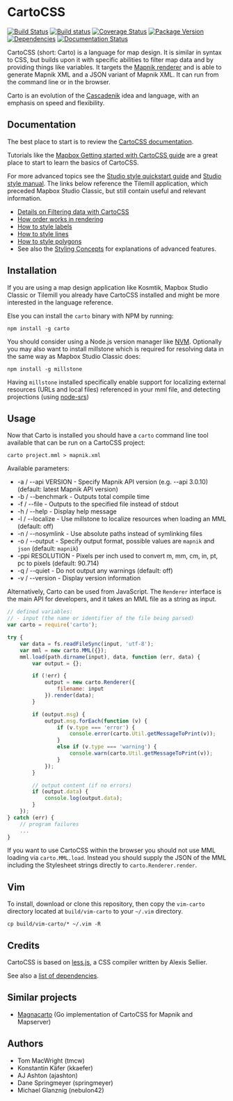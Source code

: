 # CartoCSS

[![Build Status](https://secure.travis-ci.org/mapbox/carto.svg)](http://travis-ci.org/mapbox/carto) [![Build status](https://ci.appveyor.com/api/projects/status/github/mapbox/carto?svg=true)](https://ci.appveyor.com/project/Mapbox/carto) [![Coverage Status](https://coveralls.io/repos/github/mapbox/carto/badge.svg?branch=master)](https://coveralls.io/github/mapbox/carto?branch=master) [![Package Version](https://img.shields.io/npm/v/carto.svg)](https://www.npmjs.com/package/carto) [![Dependencies](https://david-dm.org/mapbox/carto.svg)](https://david-dm.org/mapbox/carto)    [![Documentation Status](https://readthedocs.org/projects/cartocss/badge/?version=latest)](http://cartocss.readthedocs.io/en/latest/?badge=latest)

CartoCSS (short: Carto) is a language for map design. It is similar in syntax to CSS, but builds upon it with specific abilities to filter map data and by providing things like variables.
It targets the [Mapnik renderer](http://mapnik.org) and is able to generate Mapnik XML and a JSON variant of Mapnik XML.
It can run from the command line or in the browser.

Carto is an evolution of the [Cascadenik](https://github.com/mapnik/Cascadenik) idea and language, with an emphasis on speed and flexibility.

## Documentation

The best place to start is to review the [CartoCSS documentation](https://cartocss.readthedocs.io).

Tutorials like the [Mapbox Getting started with CartoCSS guide](https://www.mapbox.com/guides/getting-started-cartocss/) are a great place to start to learn the basics of CartoCSS.

For more advanced topics see the [Studio style quickstart guide](https://www.mapbox.com/guides/style-quickstart/) and [Studio style manual](https://www.mapbox.com/guides/style-manual). The links below reference the Tilemill application, which preceded Mapbox Studio Classic, but still contain useful and relevant information.

 - [Details on Filtering data with CartoCSS](https://www.mapbox.com/tilemill/docs/guides/selectors/)
 - [How order works in rendering](https://www.mapbox.com/tilemill/docs/guides/symbol-drawing-order/)
 - [How to style labels](https://www.mapbox.com/tilemill/docs/guides/styling-labels/)
 - [How to style lines](https://www.mapbox.com/tilemill/docs/guides/styling-lines/)
 - [How to style polygons](https://www.mapbox.com/tilemill/docs/guides/styling-polygons/)
 - See also the [Styling Concepts](#styling-concepts) for explanations of advanced features.

## Installation

If you are using a map design application like Kosmtik, Mapbox Studio Classic or Tilemill you already have CartoCSS installed
and might be more interested in the language reference.

Else you can install the `carto` binary with NPM by running:

    npm install -g carto

You should consider using a Node.js version manager like [NVM](https://github.com/creationix/nvm).
Optionally you may also want to install millstone which is required for resolving data in the same way as Mapbox Studio Classic does:

    npm install -g millstone


Having `millstone` installed specifically enable support for localizing external resources (URLs and local files) referenced in your mml file, and detecting projections (using [node-srs](https://github.com/mapbox/node-srs))

## Usage

Now that Carto is installed you should have a `carto` command line tool available that can be run on a CartoCSS project:

    carto project.mml > mapnik.xml

Available parameters:
* -a / --api VERSION - Specify Mapnik API version (e.g. --api 3.0.10) (default: latest Mapnik API version)
* -b / --benchmark - Outputs total compile time
* -f / --file - Outputs to the specified file instead of stdout
* -h / --help - Display help message
* -l / --localize - Use millstone to localize resources when loading an MML (default: off)
* -n / --nosymlink - Use absolute paths instead of symlinking files
* -o / --output - Specify output format, possible values are `mapnik` and `json` (default: `mapnik`)
* -ppi RESOLUTION - Pixels per inch used to convert m, mm, cm, in, pt, pc to pixels (default: 90.714)
* -q / --quiet - Do not output any warnings (default: off)
* -v / --version - Display version information

Alternatively, Carto can be used from JavaScript.
The `Renderer` interface is the main API for developers, and it takes an MML file as a string as input.

```javascript
// defined variables:
// - input (the name or identifier of the file being parsed)
var carto = require('carto');

try {
    var data = fs.readFileSync(input, 'utf-8');
    var mml = new carto.MML({});
    mml.load(path.dirname(input), data, function (err, data) {
        var output = {};

        if (!err) {
            output = new carto.Renderer({
                filename: input
            }).render(data);
        }

        if (output.msg) {
            output.msg.forEach(function (v) {
                if (v.type === 'error') {
                    console.error(carto.Util.getMessageToPrint(v));
                }
                else if (v.type === 'warning') {
                    console.warn(carto.Util.getMessageToPrint(v));
                }
            });
        }

        // output content (if no errors)
        if (output.data) {
            console.log(output.data);
        }
    });
} catch (err) {
    // program failures
    ...
}
```

If you want to use CartoCSS within the browser you should not use MML loading via `carto.MML.load`.
Instead you should supply the JSON of the MML including the Stylesheet strings directly to `carto.Renderer.render`.

## Vim

To install, download or clone this repository, then copy the `vim-carto`
directory located at `build/vim-carto` to your `~/.vim` directory.

    cp build/vim-carto/* ~/.vim -R

## Credits

CartoCSS is based on [less.js](https://github.com/cloudhead/less.js), a CSS compiler written by Alexis Sellier.

See also a [list of dependencies](https://david-dm.org/mapbox/carto#info=dependencies&view=list).

## Similar projects

* [Magnacarto](https://github.com/omniscale/magnacarto) (Go implementation of CartoCSS for Mapnik and Mapserver)

## Authors

* Tom MacWright (tmcw)
* Konstantin Käfer (kkaefer)
* AJ Ashton (ajashton)
* Dane Springmeyer (springmeyer)
* Michael Glanznig (nebulon42)
